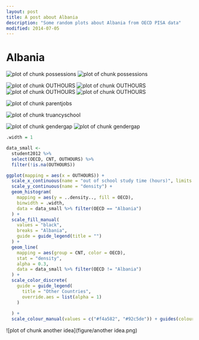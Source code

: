 ```yaml
---
layout: post
title: A post about Albania
description: "Some random plots about Albania from OECD PISA data"
modified: 2014-07-05
---
```




Albania
=============




![plot of chunk possessions](figure/possessions1.png) ![plot of chunk possessions](figure/possessions2.png) 


![plot of chunk OUTHOURS](figure/OUTHOURS1.png) ![plot of chunk OUTHOURS](figure/OUTHOURS2.png) ![plot of chunk OUTHOURS](figure/OUTHOURS3.png) ![plot of chunk OUTHOURS](figure/OUTHOURS4.png) 

![plot of chunk parentjobs](figure/parentjobs.png) 


![plot of chunk truancyschool](figure/truancyschool.png) 


![plot of chunk gendergap](figure/gendergap1.png) ![plot of chunk gendergap](figure/gendergap2.png) 


```r
.width = 1

data_small <- 
  student2012 %>%
  select(OECD, CNT, OUTHOURS) %>%
  filter(!is.na(OUTHOURS))

ggplot(mapping = aes(x = OUTHOURS)) + 
  scale_x_continuous(name = "out of school study time (hours)", limits = c(0,60)) +
  scale_y_continuous(name = "density") +
  geom_histogram(
    mapping = aes(y = ..density.., fill = OECD), 
    binwidth = .width,
    data = data_small %>% filter(OECD == "Albania")
  ) + 
  scale_fill_manual(
    values = "black",
    breaks = "Albania",
    guide = guide_legend(title = "")
  ) + 
  geom_line(
    mapping = aes(group = CNT, color = OECD), 
    stat = "density", 
    alpha = 0.3,
    data = data_small %>% filter(OECD != "Albania")
  ) +
  scale_color_discrete(
    guide = guide_legend(
      title = "Other Countries",
      override.aes = list(alpha = 1)
    )
    
  ) +
  scale_colour_manual(values = c("#f4a582", "#92c5de")) + guides(colour = guide_legend(override.aes = list(alpha = 1)))
```

![plot of chunk another idea](figure/another idea.png) 
